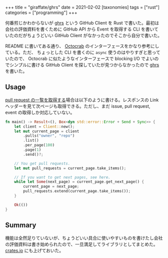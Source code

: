 +++
title = "giraffate/ghrs"
date = 2021-02-02
[taxonomies]
tags = ["rust"]
categories = ["programming"]
+++

何番煎じかわからないが [ghrs](https://github.com/giraffate/ghrs) という GitHub Client を Rust で書いた。最初は会社の評価資料を書くために GitHub API から Event を取得する CLI を書いていたのだがちょうどいい GitHub Client がなかったのでそこから自分で書いた。<!-- more -->

README に書いてある通り、 [Octocrab](https://github.com/XAMPPRocky/octocrab) のインターフェースをかなり参考にしている。ただ、 ちょっとした CLI を書くのに `async` 使うのはやりすぎと思っていたので、 Octocrab に似たようなインターフェースで blocking I/O でよいのでシンプルに書ける GitHub Client を探していたが見つからなかったので [ghrs](https://github.com/giraffate/ghrs) を書いた。

## Usage
[pull request の一覧を取得する](https://docs.github.com/en/rest/reference/pulls#list-pull-requests)場合は以下のように書ける。レスポンスの Link ヘッダーを見て次ページも取得できる。ただし、まだ issue, pull request, event の取得しか対応していない。

```rust
fn main() -> Result<(), Box<dyn std::error::Error + Send + Sync>> {
    let client = Client::new();
    let mut current_page = client
        .pulls("owner", "repo")
        .list()
        .per_page(100)
        .page(1)
        .send()?;

    // You get pull requests.
    let mut pull_requests = current_page.take_items();

    // If you want to get next pages, see here.
    while let Some(next_page) = current_page.get_next_page() {
        current_page = next_page;
        pull_requests.extend(current_page.take_items());
    }

    Ok(())
}
```

## Summary
機能は全然足りていないが、ちょうどいい具合に使いやすいものを書けたし会社の評価資料は書き始められたので、一旦満足してライブラリとしてまとめた。 [crates.io](https://crates.io/crates/ghrs) にも上げておいた。
